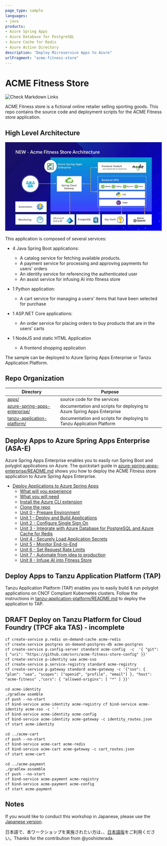 ```yaml
---
page_type: sample
languages:
- java
products:
- Azure Spring Apps
- Azure Database for PostgreSQL
- Azure Cache for Redis
- Azure Active Directory
description: "Deploy Microservice Apps to Azure"
urlFragment: "acme-fitness-store"
---
```

# ACME Fitness Store
![Check Markdown Links](https://github.com/Azure-Samples/acme-fitness-store/actions/workflows/markdown-link-check.yml/badge.svg)

ACME Fitness store is a fictional online retailer selling sporting goods. This repo contains the source code and deployment scripts for the ACME Fitness store application.

## High Level Architecture
![An image showing the services involved in the ACME Fitness Store. It depicts the applications and their dependencies](./azure-spring-apps-enterprise/media/acme-fitness-store-architecture.jpg)

This application is composed of several services:

* 4 Java Spring Boot applications:
  * A catalog service for fetching available products. 
  * A payment service for processing and approving payments for users' orders
  * An identity service for referencing the authenticated user
  * An assist service for infusing AI into fitness store

* 1 Python application:
  * A cart service for managing a users' items that have been selected for purchase

* 1 ASP.NET Core applications:
  * An order service for placing orders to buy products that are in the users' carts

* 1 NodeJS and static HTML Application
  * A frontend shopping application

The sample can be deployed to Azure Spring Apps Enterprise or Tanzu Application Platform. 

## Repo Organization

| Directory                                                        | Purpose |
| ---------------------------------------------------------------- | ------------- |
| [apps/](./apps)                                                   | source code for the services  |
| [azure-spring-apps-enterprise/](./azure-spring-apps-enterprise)   | documentation and scripts for deploying to Azure Spring Apps Enterprise |
| [tanzu-application-platform/](./tanzu-application-platform)       | documentation and scripts for deploying to Tanzu Application Platform|

## Deploy Apps to Azure Spring Apps Enterprise (ASA-E)

Azure Spring Apps Enterprise enables you to easily run Spring Boot and 
polyglot applications on Azure. The quickstart guide in 
[azure-spring-apps-enterprise/README.md](./azure-spring-apps-enterprise/README.md) 
shows you how to deploy the ACME Fitness store application to Azure Spring Apps
 Enterprise.

* [Deploy Applications to Azure Spring Apps](./azure-spring-apps-enterprise/README.md#deploy-spring-boot-apps-to-azure-spring-apps-enterprise)
  * [What will you experience](./azure-spring-apps-enterprise/#what-will-you-experience)
  * [What you will need](./azure-spring-apps-enterprise/#what-you-will-need)
  * [Install the Azure CLI extension](./azure-spring-apps-enterprise/#install-the-azure-cli-extension)
  * [Clone the repo](./azure-spring-apps-enterprise/#clone-the-repo)
  * [Unit 0 - Prepare Environment](./azure-spring-apps-enterprise/#unit-0---prepare-environment)  
  * [Unit 1 - Deploy and Build Applications](./azure-spring-apps-enterprise/#unit-1---deploy-and-build-applications)
  * [Unit 2 - Configure Single Sign On](./azure-spring-apps-enterprise/#unit-2---configure-single-sign-on)
  * [Unit 3 - Integrate with Azure Database for PostgreSQL and Azure Cache for Redis](./azure-spring-apps-enterprise/#unit-3---integrate-with-azure-database-for-postgresql-and-azure-cache-for-redis)
  * [Unit 4 - Securely Load Application Secrets](./azure-spring-apps-enterprise/#unit-4---securely-load-application-secrets)
  * [Unit 5 - Monitor End-to-End](./azure-spring-apps-enterprise/#unit-5---monitor-end-to-end)
  * [Unit 6 - Set Request Rate Limits](./azure-spring-apps-enterprise/#unit-6---set-request-rate-limits)
  * [Unit 7 - Automate from idea to production](./azure-spring-apps-enterprise/#unit-7---automate-from-idea-to-production)
  * [Unit 8 - Infuse AI into Fitness Store](./azure-spring-apps-enterprise/#unit-8---infuse-ai-into-fitness-store)

## Deploy Apps to Tanzu Application Platform (TAP)

Tanzu Application Platform (TAP) enables you to easily build & run polyglot 
applications on CNCF Compliant Kubernetes clusters. Follow the instructions
in [tanzu-application-platform/README.md](./tanzu-application-platform/README.md)
to deploy the application to TAP.

## DRAFT Deploy on Tanzu Platform for Cloud Foundry (TPCF aka TAS) - incomplete

```
cf create-service p.redis on-demand-cache acme-redis 
cf create-service postgres on-demand-postgres-db acme-postgres       
cf create-service p.config-server standard acme-config  -c  '{ "git": { "uri": "https://github.com/svrc/acme-fitness-store-config" }}'
cf create-service p-identity uaa acme-sso   
cf create-service p.service-registry standard acme-registry  
cf create-service p.gateway standard acme-gateway -c '{"sso": { "plan": "uaa", "scopes": ["openid", "profile", "email"] }, "host": "acme-fitness" ,"cors": { "allowed-origins": [ "*" ] }}'

cd acme-identity
./gradlew asemble
cf push --no-start
cf bind-service acme-identity acme-registry cf bind-service acme-identity acme-sso -c ‘ ‘ 
cf bind-service acme-identity acme-config 
cf bind-service acme-identity acme-gateway -c identity_routes.json
cf start acme-identity

cd ../acme-cart
cf push --no-start
cf bind-service acme-cart acme-redis
cf bind-service acme-cart acme-gateway -c cart_routes.json
cf start acme-cart

cd ../acme-payment
./gradlew assemble
cf push --no-start
cf bind-service acme-payment acme-registry
cf bind-service acme-payment acme-config
cf start acme-payment
```



## Notes
 If you would like to conduct this workshop in Japanese, please use the [Japanese version](./azure-spring-apps-enterprise/ja-jp/).
 
 日本語で、本ワークショップを実施されたい方は、、[日本語版](./azure-spring-apps-enterprise/ja-jp/)をご利用ください。Thanks for the contribution from @yoshioterada.
